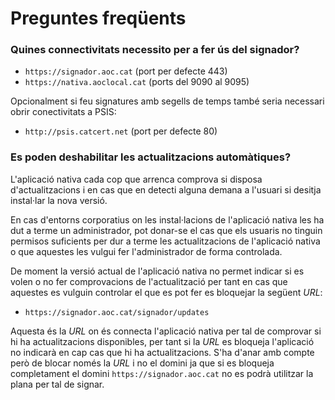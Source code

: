 <h1> Preguntes freqüents </h1>

<h3> Quines connectivitats necessito per a fer ús del signador?</h3>

* `https://signador.aoc.cat` (port per defecte 443)
* `https://nativa.aoclocal.cat` (ports del 9090 al 9095)

Opcionalment si feu signatures amb segells de temps també seria necessari obrir conectivitats a PSIS:

* `http://psis.catcert.net` (port per defecte 80)

<h3> Es poden deshabilitar les actualitzacions automàtiques?</h3>

L'aplicació nativa cada cop que arrenca comprova si disposa d'actualitzacions i en cas que en detecti alguna demana a l'usuari si desitja instal·lar la nova versió.

En cas d'entorns corporatius on les instal·lacions de l'aplicació nativa les ha dut a terme un administrador, pot donar-se el cas que els usuaris no tinguin permisos suficients per dur a terme les actualitzacions de l'aplicació nativa o que aquestes les vulgui fer l'administrador de forma controlada.

De moment la versió actual de l'aplicació nativa no permet indicar si es volen o no fer comprovacions de l'actualització per tant en cas que aquestes es vulguin controlar el que es pot fer es bloquejar la següent _URL_:

* `https://signador.aoc.cat/signador/updates`

Aquesta és la _URL_ on és connecta l'aplicació nativa per tal de comprovar si hi ha actualitzacions disponibles, per tant si la _URL_ es bloqueja l'aplicació no indicarà en cap cas que hi ha actualitzacions. S'ha d'anar amb compte però de blocar només la _URL_ i no el domini ja que si es bloqueja completament el domini `https://signador.aoc.cat` no es podrà utilitzar la plana per tal de signar.
